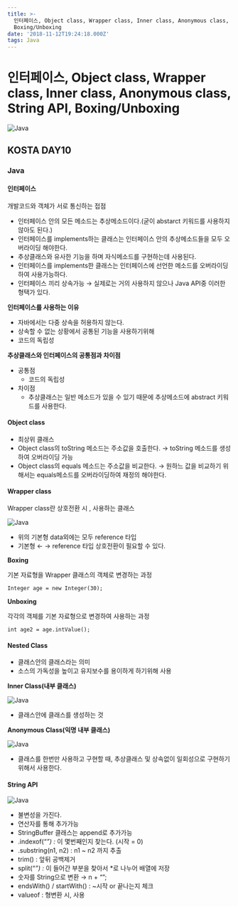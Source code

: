 ```yaml
---
title: >-
  인터페이스, Object class, Wrapper class, Inner class, Anonymous class, String API,
  Boxing/Unboxing
date: '2018-11-12T19:24:18.000Z'
tags: Java
---
```


# 인터페이스, Object class, Wrapper class, Inner class, Anonymous class, String API, Boxing/Unboxing

![Java](../../.gitbook/assets/javaimage.png)

## KOSTA DAY10

### Java

#### 인터페이스

개발코드와 객체가 서로 통신하는 접점

* 인터페이스 안의 모든 메소드는 추상메소드이다.\(굳이 abstarct 키워드를 사용하지 않아도 된다.\)
* 인터페이스를 implements하는 클래스는 인터페이스 안의 추상메소드들을 모두 오버라이딩 해야한다.
* 추상클래스와 유사한 기능을 하며 자식메소드를 구현하는데 사용된다.
* 인터페이스를 implements한 클래스는 인터페이스에 선언한 메소드를 오버라이딩하여 사용가능하다.
* 인터페이스 끼리 상속가능 → 실제로는 거의 사용하지 않으나 Java API중 이러한 형택가 있다.

**인터페이스를 사용하는 이유**

* 자바에서는 다중 상속을 허용하지 않는다.
* 상속할 수 없는 상황에서 공통된 기능을 사용하기위해
* 코드의 독립성

**추상클래스와 인터페이스의 공통점과 차이점**

* 공통점
  * 코드의 독립성
* 차이점
  * 추상클래스는 일반 메소드가 있을 수 있기 때문에 추상메소드에 abstract 키워드를 사용한다.

#### Object class

* 최상위 클래스
* Object class의 toString 메소드는 주소값을 호출한다. → toString 메소드를 생성하여 오버라이딩 가능
* Object class의 equals 메소드는 주소값을 비교한다. → 원하느 값을 비교하기 위해서는 equals메소드를 오버라이딩하여 재정의 해야한다.

#### Wrapper class

Wrapper class란 상호전환 시 , 사용하는 클래스

![Java](../../.gitbook/assets/java10-03.png)

* 위의 기본형 data외에는 모두 reference 타입
* 기본형 ← → reference 타입 상호전환이 필요할 수 있다.

**Boxing**

기본 자료형을 Wrapper 클래스의 객체로 변경하는 과정

```text
Integer age = new Integer(30);
```

**Unboxing**

각각의 객체를 기본 자료형으로 변경하여 사용하는 과정

```text
int age2 = age.intValue();
```

#### Nested Class

* 클래스안의 클래스라는 의미
* 소스의 가독성을 높이고 유지보수를 용이하게 하기위해 사용

**Inner Class\(내부 클래스\)**

![Java](../../.gitbook/assets/java10-01.png)

* 클래스안에 클래스를 생성하는 것

**Anonymous Class\(익명 내부 클래스\)**

![Java](../../.gitbook/assets/java10-02.png)

* 클래스를 한번만 사용하고 구현할 때, 추상클래스 및 상속없이 일회성으로 구현하기위해서 사용한다.

#### String API

![Java](../../.gitbook/assets/java10-04.png)

* 불변성을 가진다.
* 연산자를 통해 추가가능
* StringBuffer 클래스는 append로 추가가능
* .indexof\(“_”\) :_ 이 몇번째인지 찾는다. \(시작 = 0\)
* .substring\(n1, n2\) : n1 ~ n2 까지 추출
* trim\(\) : 앞뒤 공백제거
* split\(“_”\) :_ 이 들어간 부분을 찾아서 \*로 나누어 배열에 저장
* 숫자를 String으로 변환 → n + “”;
* endsWith\(\) / startWith\(\) : ~시작 or 끝나는지 체크
* valueof : 형변환 시, 사용


